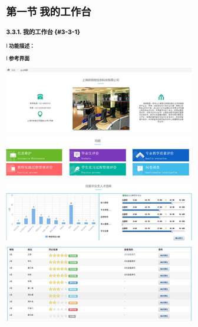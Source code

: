 # 第一节 我的工作台

### 3.3.1.      我的工作台 {#3-3-1}

l  **功能描述：**

l  **参考界面**

![](/assets/image104.jpg)

![](/assets/image105.jpg)

![](/assets/image106.jpg)

![](/assets/image107.jpg)